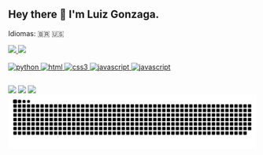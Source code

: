 ## Hey there 👋 I'm Luiz Gonzaga. 

Idiomas: 🇧🇷 🇺🇸

<div>
<a href="httpa://github.com/LuizGSN">
<img height="170cm" src="https://github-readme-stats.vercel.app/api?username=LuizGSN&show_icons=true&theme=midnight-purple"/>
<img height="120cm" src="https://github-readme-stats.vercel.app/api/top-langs/?username=LuizGSN&layout=compact&theme=midnight-purple&card_width(800))](https://github.com/LuizGSN/github-readme-stats"/>
</div>

<div style="display: inline_block"><br>
  <img width="64" height="64" src="https://img.icons8.com/nolan/64/python.png" alt="python"/>
  <img width="64" height="64" src="https://img.icons8.com/nolan/64/html.png" alt="html"/>
  <img width="64" height="64" src="https://img.icons8.com/nolan/64/css3.png" alt="css3"/>
  <img width="64" height="64" src="https://img.icons8.com/nolan/64/javascript.png" alt="javascript"/>
  <img width="64" height="64" src="https://img.icons8.com/?size=100&id=CMVEhOBzk3Zp&format=png&color=000000" alt="javascript"/>
  
</div>

##

<div> 
  <a href="https://instagram.com/_luizsaneto" target="_blank"><img src="https://img.shields.io/badge/-Instagram-%23E4405F?style=for-the-badge&logo=instagram&logoColor=white" target="_blank"></a>
  <a href = "mailto:luiz_sa7@hotmail.com"><img src="https://img.shields.io/badge/-Gmail-%23333?style=for-the-badge&logo=gmail&logoColor=white" target="_blank"></a>
  <a href="https://www.linkedin.com/in/luiz-gonzaga-sá-198490ba" target="_blank"><img src="https://img.shields.io/badge/-LinkedIn-%230077B5?style=for-the-badge&logo=linkedin&logoColor=white" target="_blank"></a> 
</div>

<picture>
  <source media="(prefers-color-scheme: dark)" srcset="https://raw.githubusercontent.com/LuizGSN/LuizGSN/output/github-contribution-grid-snake-dark.svg">
  <source media="(prefers-color-scheme: light)" srcset="https://raw.githubusercontent.com/LuizGSN/LuizGSN/output/github-contribution-grid-snake.svg">
  <img alt="github contribution grid snake animation" src="https://raw.githubusercontent.com/LuizGSN/LuizGSN/output/github-contribution-grid-snake.svg">
</picture>
